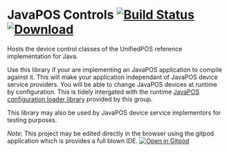 JavaPOS Controls [![Build Status](https://travis-ci.org/JavaPOSWorkingGroup/javapos-controls.svg?branch=master)](https://travis-ci.org/JavaPOSWorkingGroup/javapos-controls) [ ![Download](https://api.bintray.com/packages/javaposworkinggroup/maven/javapos-controls/images/download.svg) ](https://bintray.com/javaposworkinggroup/maven/javapos-controls/_latestVersion)
================

Hosts the device control classes of the UnifiedPOS reference implementation for Java.

Use this library if your are implementing an JavaPOS application to compile against it. This will make your application independant of JavaPOS device service providers. You will be able to change JavaPOS devices at runtime by configuration. This is tidely intergated with the runtime [JavaPOS configuration loader library](https://github.com/JavaPOSWorkingGroup/javapos-config-loader) provided by this group.

This library may also be used by JavaPOS device service implementors for testing purposes.

*Note*: This project may be edited directly in the browser using the gitpod application which is provides a full blown IDE.
[![Open in Gitpod](https://gitpod.io/button/open-in-gitpod.svg)](https://gitpod.io#https://github.com/JavaPOSWorkingGroup/javapos-controls)    
